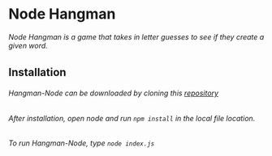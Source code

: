 # Node Hangman

###### Node Hangman is a game that takes in letter guesses to see if they create a given word.

## Installation

###### Hangman-Node can be downloaded by cloning this [repository](https://github.com/ewade216/11-hangman)
###### After installation, open node and run `npm install` in the local file location.
###### To run Hangman-Node, type `node index.js`
